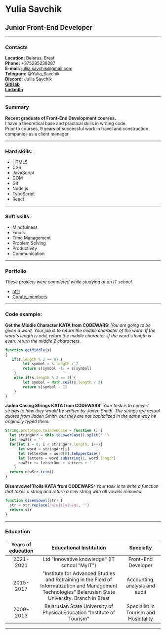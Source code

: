 # Yulia Savchik  
## Junior Front-End Developer  
*** 

### Contacts  
**Location:** Belarus, Brest    
**Phone:** +375295238287   
**E-mail:** juliia.savchik@gmail.com    
**Telegram:** @Yulia_Savchik  
**Discord:** Juliia Savchik  
[**GitHab**](https://github.com/YuliaSavchik)  
[**LinkedIn**](https://www.linkedin.com/in/juliia-savchik)  

___  

### Summary  
**Recent graduate of Front-End Development courses.**  
I have a theoretical base and practical skills in writing code.  
Prior to courses, 9 years of successful work in travel and construction companies as a client manager.  
___  

### Hard skills:    
* HTML5  
* CSS  
* JavaScript  
* DOM  
* Git  
* Node.js
* TypeScript
* React
___  

### Soft skills:    
* Mindfulness  
* Focus  
* Time Management  
* Problem Solving  
* Productivity  
* Communication  
___    

### Portfolio  
*These projects were completed while studying at an IT school.*  
  
* [aff1](https://github.com/YuliaSavchik/aff1)  
* [Create_members](https://github.com/YuliaSavchik/Create_members_project)  
___  

### Code example:       
   
**Get the Middle Character KATA from CODEWARS:** *You are going to be given a word. Your job is to return the middle character of the word. If the word's length is odd, return the middle character. If the word's length is even, return the middle 2 characters.*  
```javascript   
function getMiddle(s)  
{  
   if(s.length % 2 == 0) {  
        let symbol = s.length / 2  
        return s[symbol -1] + s[symbol]  
    }  
    else if(s.length % 2 == 1) {  
        let symbol = Math.ceil(s.length / 2)  
        return s[symbol - 1]  
    }  
}  
```   
    
**Jaden Casing Strings KATA from CODEWARS:** *Your task is to convert strings to how they would be written by Jaden Smith. The strings are actual quotes from Jaden Smith, but they are not capitalized in the same way he originally typed them.*    
```javascript     
String.prototype.toJadenCase = function () {  
  let stringArr = this.toLowerCase().split(' ')  
  let newStr = ''  
  for(let i = 0; i < stringArr.length; i++){  
      let word = stringArr[i]  
      let letterOne = word[0].toUpperCase()  
      let letters = word.substring(1, word.length)  
      newStr += letterOne + letters + ' '  
    }  
  return newStr.trim()  
}  
```    
    
**Disemvowel Trolls KATA from CODEWARS:** *Your task is to write a function that takes a string and return a new string with all vowels removed.*   
```javascript    
function disemvowel(str) {  
  str = str.replace(/a|e|i|o|u/gi, '')  
  return str  
}  
```      
___  
### Education  

|Years of education  | Educational Institution  | Specialty  |  
|:-----:|:----:|:---:|  
| 2021-2021 | Ltd "Innovative knowledge" (IT school "MyIT") | Front-End Developer |  
| 2015-2017| "Institute for Advanced Studies and Retraining in the Field of Informatization and Management Technologies" Belarusian State University. Branch in Brest   |Accounting, analysis and audit|  
|2009-2013| Belarusian State University of Physical  Education "Institute of Tourism" | Specialist in Tourism and Hospitality|  

___